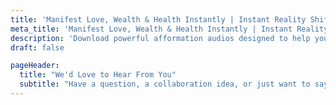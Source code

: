 ```yaml
---
title: 'Manifest Love, Wealth & Health Instantly | Instant Reality Shift - Contact'
meta_title: 'Manifest Love, Wealth & Health Instantly | Instant Reality Shift - Contact'
description: 'Download powerful afformation audios designed to help you instantly manifest love, attract abundance, improve your health, and align with your best life. Shift your reality fast with binaural beats and subconscious reprogramming.'
draft: false

pageHeader:
  title: "We'd Love to Hear From You"
  subtitle: "Have a question, a collaboration idea, or just want to say hello? Use the form below to get in touch. Whether it’s about our audio offerings, a custom request, or something else, we’re here and happy to connect with you.<br/><br/>If there's a topic you’d love to see in our audio collection that we haven’t covered yet, we’d be delighted to hear your suggestions. Your input helps us create content that truly supports your journey.<br/><br/>And if you’ve experienced a positive shift, breakthrough, or result from any of our audios, we’d absolutely love to hear about it. Your stories mean the world to us and help others feel inspired too."
---
```

